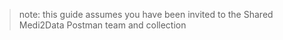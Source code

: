 >note: this guide assumes you have been invited to the Shared Medi2Data Postman team and collection

